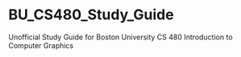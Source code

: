 # BU_CS480_Study_Guide
Unofficial Study Guide for Boston University CS 480 Introduction to Computer Graphics
